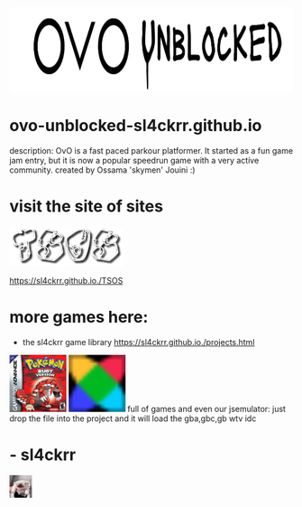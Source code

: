 <img src="./ovo-unblocked-game-logo.webp" alt="img here" class="img-fluid" width="900px" height="150px" id="logo">

# ovo-unblocked-sl4ckrr.github.io
description: OvO is a fast paced parkour platformer. It started as a fun game jam entry, but it is now a popular speedrun game with a very active community.
created by Ossama 'skymen' Jouini :)

# visit the site of sites
<img src="tsos.png" alt="img here" class="img-fluid" width="40%" height="40%" id="logo">

https://sl4ckrr.github.io./TSOS

# more games here:
- the sl4ckrr game library
  https://sl4ckrr.github.io./projects.html
<img src="ruby.jpg" alt="img here" class="img-fluid" width="20%" height="20%" id="logo">
<img src="default.png" alt="img here" class="img-fluid" width="20%" height="20%" id="logo">
full of games and even our jsemulator:
just drop the file into the project and it will load the gba,gbc,gb wtv idc

# - sl4ckrr
<img src="pfp.jpeg" alt="img here" class="img-fluid" width="40px" height="40px" id="logo">
